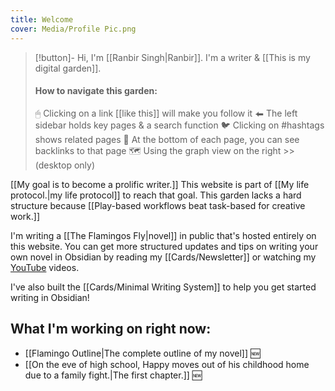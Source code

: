```yaml
---
title: Welcome
cover: Media/Profile Pic.png
---
```


> [!button]- Hi, I'm [[Ranbir Singh|Ranbir]]. I'm a writer & [[This is my digital garden]].
> #### How to navigate this garden:
> 🖱 Clicking on a link [[like this]] will make you follow it
> ⬅  The left sidebar holds key pages & a search function
> 🐦  Clicking on #hashtags shows related pages
> 🔗  At the bottom of each page, you can see backlinks to that page
> 🗺  Using the graph view on the right >> (desktop only)

[[My goal is to become a prolific writer.]] This website is part of [[My life protocol.|my life protocol]] to reach that goal. This garden lacks a hard structure because [[Play-based workflows beat task-based for creative work.]]

I'm writing a [[The Flamingos Fly|novel]] in public that's hosted entirely on this website. You can get more structured updates and tips on writing your own novel in Obsidian by reading my [[Cards/Newsletter]] or watching my [YouTube](https://www.youtube.com/channel/UCNmaLdMgE7Lq1is6DYOYaow) videos.

I've also built the [[Cards/Minimal Writing System]] to help you get started writing in Obsidian!

## What I'm working on right now:
- [[Flamingo Outline|The complete outline of my novel]] 🆕
- [[On the eve of high school, Happy moves out of his childhood home due to a family fight.|The first chapter.]] 🆕